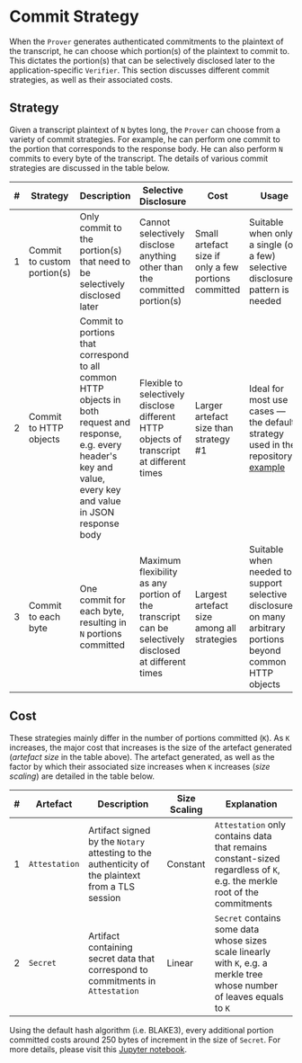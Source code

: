 # Commit Strategy
When the `Prover` generates authenticated commitments to the plaintext of the transcript, he can choose which portion(s) of the plaintext to commit to. This dictates the portion(s) that can be selectively disclosed later to the application-specific `Verifier`. This section discusses different commit strategies, as well as their associated costs.

## Strategy
Given a transcript plaintext of `N` bytes long, the `Prover` can choose from a variety of commit strategies. For example, he can perform one commit to the portion that corresponds to the response body. He can also perform `N` commits to every byte of the transcript. The details of various commit strategies are discussed in the table below.

| # | Strategy | Description | Selective Disclosure | Cost | Usage |
| - | -------- | ----------- | -------------------- | ---- | ----- |
| 1 | Commit to custom portion(s) | Only commit to the portion(s) that need to be selectively disclosed later | Cannot selectively disclose anything other than the committed portion(s) | Small artefact size if only a few portions committed | Suitable when only a single (or a few) selective disclosure pattern is needed |
| 2 | Commit to HTTP objects | Commit to portions that correspond to all common HTTP objects in both request and response, e.g. every header's key and value, every key and value in JSON response body | Flexible to selectively disclose different HTTP objects of transcript at different times | Larger artefact size than strategy #1 | Ideal for most use cases — the default strategy used in the repository's [example](https://github.com/tlsnotary/tlsn/blob/4d5102b6e141ecb84b8a835604be1d285ae6eaa5/crates/examples/attestation/prove.rs#L99) |
| 3 | Commit to each byte | One commit for each byte, resulting in `N` portions committed | Maximum flexibility as any portion of the transcript can be selectively disclosed at different times | Largest artefact size among all strategies | Suitable when needed to support selective disclosure on many arbitrary portions beyond common HTTP objects |

## Cost
These strategies mainly differ in the number of portions committed (`K`). As `K` increases, the major cost that increases is the size of the artefact generated (*artefact size* in the table above). The artefact generated, as well as the factor by which their associated size increases when `K` increases (*size scaling*) are detailed in the table below.

| # | Artefact | Description | Size Scaling | Explanation |
| - | -------- | ----------- | ------------ | ---------------------- |
| 1 | `Attestation` | Artifact signed by the `Notary` attesting to the authenticity of the plaintext from a TLS session | Constant | `Attestation` only contains data  that remains constant-sized regardless of `K`, e.g. the merkle root of the commitments |
| 2 | `Secret` | Artifact containing secret data that correspond to commitments in `Attestation` | Linear | `Secret` contains some data whose sizes scale linearly with `K`, e.g. a merkle tree whose number of leaves equals to `K` |

Using the default hash algorithm (i.e. BLAKE3), every additional portion committed costs around 250 bytes of increment in the size of `Secret`. For more details, please visit this [Jupyter notebook](https://colab.research.google.com/drive/1o7IOwxZ9DuZLNsg6sQKp2y25kzgUPJhC?usp=sharing).
